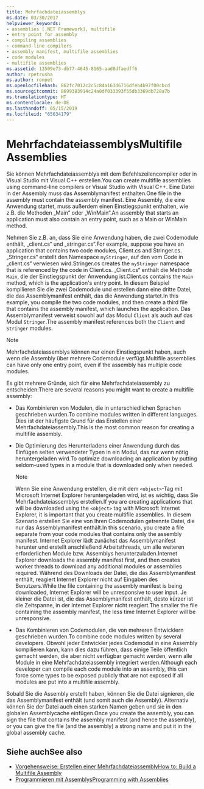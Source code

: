 ```yaml
---
title: Mehrfachdateiassemblys
ms.date: 03/30/2017
helpviewer_keywords:
- assemblies [.NET Framework], multifile
- entry point for assembly
- compiling assemblies
- command-line compilers
- assembly manifest, multifile assemblies
- code modules
- multifile assemblies
ms.assetid: 13509e73-db77-4645-8165-aad8dfaedff6
author: rpetrusha
ms.author: ronpet
ms.openlocfilehash: 862fc7012c2c5c84a163d6716dfeb4b97f00cbcd
ms.sourcegitcommit: 8699383914c24a0df033393f55db3369db728a7b
ms.translationtype: HT
ms.contentlocale: de-DE
ms.lasthandoff: 05/15/2019
ms.locfileid: "65634179"
---
```

# <a name="multifile-assemblies"></a><span data-ttu-id="7aceb-102">Mehrfachdateiassemblys</span><span class="sxs-lookup"><span data-stu-id="7aceb-102">Multifile Assemblies</span></span>

<span data-ttu-id="7aceb-103">Sie können Mehrfachdateiassemblys mit dem Befehlszeilencompiler oder in Visual Studio mit Visual C++ erstellen.</span><span class="sxs-lookup"><span data-stu-id="7aceb-103">You can create multifile assemblies using command-line compilers or Visual Studio with Visual C++.</span></span> <span data-ttu-id="7aceb-104">Eine Datei in der Assembly muss das Assemblymanifest enthalten.</span><span class="sxs-lookup"><span data-stu-id="7aceb-104">One file in the assembly must contain the assembly manifest.</span></span> <span data-ttu-id="7aceb-105">Eine Assembly, die eine Anwendung startet, muss außerdem einen Einstiegspunkt enthalten, wie z.B. die Methoden „Main“ oder „WinMain“.</span><span class="sxs-lookup"><span data-stu-id="7aceb-105">An assembly that starts an application must also contain an entry point, such as a Main or WinMain method.</span></span>

<span data-ttu-id="7aceb-106">Nehmen Sie z.B. an, dass Sie eine Anwendung haben, die zwei Codemodule enthält, „client.cs“ und „stringer.cs“.</span><span class="sxs-lookup"><span data-stu-id="7aceb-106">For example, suppose you have an application that contains two code modules, Client.cs and Stringer.cs.</span></span> <span data-ttu-id="7aceb-107">„Stringer.cs“ erstellt den Namespace `myStringer`, auf den vom Code in „client.cs“ verwiesen wird.</span><span class="sxs-lookup"><span data-stu-id="7aceb-107">Stringer.cs creates the `myStringer` namespace that is referenced by the code in Client.cs.</span></span> <span data-ttu-id="7aceb-108">„Client.cs“ enthält die Methode `Main`, die der Einstiegspunkt der Anwendung ist.</span><span class="sxs-lookup"><span data-stu-id="7aceb-108">Client.cs contains the `Main` method, which is the application's entry point.</span></span> <span data-ttu-id="7aceb-109">In diesem Beispiel kompilieren Sie die zwei Codemodule und erstellen dann eine dritte Datei, die das Assemblymanifest enthält, das die Anwendung startet.</span><span class="sxs-lookup"><span data-stu-id="7aceb-109">In this example, you compile the two code modules, and then create a third file that contains the assembly manifest, which launches the application.</span></span> <span data-ttu-id="7aceb-110">Das Assemblymanifest verweist sowohl auf das Modul `Client` als auch auf das Modul `Stringer`.</span><span class="sxs-lookup"><span data-stu-id="7aceb-110">The assembly manifest references both the `Client` and `Stringer` modules.</span></span>

> [!NOTE]
> <span data-ttu-id="7aceb-111">Mehrfachdateiassemblys können nur einen Einstiegspunkt haben, auch wenn die Assembly über mehrere Codemodule verfügt.</span><span class="sxs-lookup"><span data-stu-id="7aceb-111">Multifile assemblies can have only one entry point, even if the assembly has multiple code modules.</span></span>

<span data-ttu-id="7aceb-112">Es gibt mehrere Gründe, sich für eine Mehrfachdateiassembly zu entscheiden:</span><span class="sxs-lookup"><span data-stu-id="7aceb-112">There are several reasons you might want to create a multifile assembly:</span></span>

- <span data-ttu-id="7aceb-113">Das Kombinieren von Modulen, die in unterschiedlichen Sprachen geschrieben wurden.</span><span class="sxs-lookup"><span data-stu-id="7aceb-113">To combine modules written in different languages.</span></span> <span data-ttu-id="7aceb-114">Dies ist der häufigste Grund für das Erstellen einer Mehrfachdateiassembly.</span><span class="sxs-lookup"><span data-stu-id="7aceb-114">This is the most common reason for creating a multifile assembly.</span></span>

- <span data-ttu-id="7aceb-115">Die Optimierung des Herunterladens einer Anwendung durch das Einfügen selten verwendeter Typen in ein Modul, das nur wenn nötig heruntergeladen wird.</span><span class="sxs-lookup"><span data-stu-id="7aceb-115">To optimize downloading an application by putting seldom-used types in a module that is downloaded only when needed.</span></span>

    > [!NOTE]
    > <span data-ttu-id="7aceb-116">Wenn Sie eine Anwendung erstellen, die mit dem `<object>`-Tag mit Microsoft Internet Explorer heruntergeladen wird, ist es wichtig, dass Sie Mehrfachdateiassemblys erstellen.</span><span class="sxs-lookup"><span data-stu-id="7aceb-116">If you are creating applications that will be downloaded using the `<object>` tag with Microsoft Internet Explorer, it is important that you create multifile assemblies.</span></span> <span data-ttu-id="7aceb-117">In diesem Szenario erstellen Sie eine von Ihren Codemodulen getrennte Datei, die nur das Assemblymanifest enthält.</span><span class="sxs-lookup"><span data-stu-id="7aceb-117">In this scenario, you create a file separate from your code modules that contains only the assembly manifest.</span></span> <span data-ttu-id="7aceb-118">Internet Explorer lädt zunächst das Assemblymanifest herunter und erstellt anschließend Arbeitsthreads, um alle weiteren erforderlichen Module bzw. Assemblys herunterzuladen.</span><span class="sxs-lookup"><span data-stu-id="7aceb-118">Internet Explorer downloads the assembly manifest first, and then creates worker threads to download any additional modules or assemblies required.</span></span> <span data-ttu-id="7aceb-119">Während des Downloads der Datei, die das Assemblymanifest enthält, reagiert Internet Explorer nicht auf Eingaben des Benutzers.</span><span class="sxs-lookup"><span data-stu-id="7aceb-119">While the file containing the assembly manifest is being downloaded, Internet Explorer will be unresponsive to user input.</span></span> <span data-ttu-id="7aceb-120">Je kleiner die Datei ist, die das Assemblymanifest enthält, desto kürzer ist die Zeitspanne, in der Internet Explorer nicht reagiert.</span><span class="sxs-lookup"><span data-stu-id="7aceb-120">The smaller the file containing the assembly manifest, the less time Internet Explorer will be unresponsive.</span></span>

- <span data-ttu-id="7aceb-121">Das Kombinieren von Codemodulen, die von mehreren Entwicklern geschrieben wurden.</span><span class="sxs-lookup"><span data-stu-id="7aceb-121">To combine code modules written by several developers.</span></span> <span data-ttu-id="7aceb-122">Obwohl jeder Entwickler jedes Codemodul in eine Assembly kompilieren kann, kann dies dazu führen, dass einige Teile öffentlich gemacht werden, die aber nicht verfügbar gemacht werden, wenn alle Module in eine Mehrfachdateiassembly integriert werden.</span><span class="sxs-lookup"><span data-stu-id="7aceb-122">Although each developer can compile each code module into an assembly, this can force some types to be exposed publicly that are not exposed if all modules are put into a multifile assembly.</span></span>

<span data-ttu-id="7aceb-123">Sobald Sie die Assembly erstellt haben, können Sie die Datei signieren, die das Assemblymanifest enthält (und somit auch die Assembly). Alternativ können Sie der Datei auch einen starken Namen geben und sie in den globalen Assemblycache einfügen.</span><span class="sxs-lookup"><span data-stu-id="7aceb-123">Once you create the assembly, you can sign the file that contains the assembly manifest (and hence the assembly), or you can give the file (and the assembly) a strong name and put it in the global assembly cache.</span></span>

## <a name="see-also"></a><span data-ttu-id="7aceb-124">Siehe auch</span><span class="sxs-lookup"><span data-stu-id="7aceb-124">See also</span></span>

- [<span data-ttu-id="7aceb-125">Vorgehensweise: Erstellen einer Mehrfachdateiassembly</span><span class="sxs-lookup"><span data-stu-id="7aceb-125">How to: Build a Multifile Assembly</span></span>](../../../docs/framework/app-domains/how-to-build-a-multifile-assembly.md)
- [<span data-ttu-id="7aceb-126">Programmieren mit Assemblys</span><span class="sxs-lookup"><span data-stu-id="7aceb-126">Programming with Assemblies</span></span>](../../../docs/framework/app-domains/programming-with-assemblies.md)
